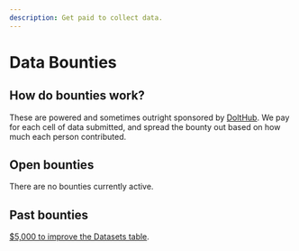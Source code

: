 ```yaml
---
description: Get paid to collect data.
---
```


# Data Bounties

## How do bounties work?

These are powered and sometimes outright sponsored by [DoltHub](https://www.dolthub.com/). We pay for each cell of data submitted, and spread the bounty out based on how much each person contributed.

## Open bounties

There are no bounties currently active.

## Past bounties

[$5,000 to improve the Datasets table](https://www.dolthub.com/repositories/pdap/datasets/bounties/3c259649-762e-438b-a538-b14be4d0507a).

